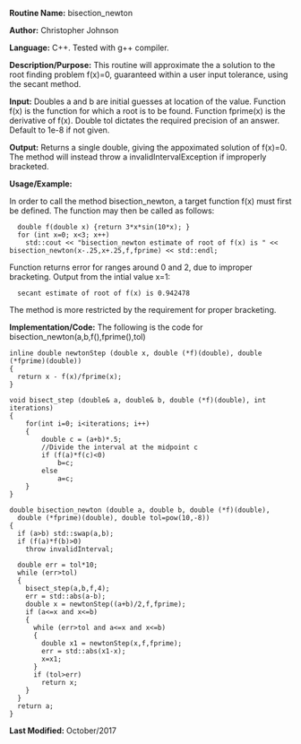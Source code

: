 **Routine Name:**           bisection_newton

**Author:** Christopher Johnson

**Language:** C++. Tested with g++ compiler.

**Description/Purpose:** This routine will approximate the a solution to the root finding problem f(x)=0, guaranteed within a user input tolerance, using the secant method.

**Input:**
Doubles a and b are initial guesses at location of the value.
Function f(x) is the function for which a root is to be found.
Function fprime(x) is the derivative of f(x).
Double tol dictates the required precision of an answer. Default to 1e-8 if not given.

**Output:**
Returns a single double, giving the appoximated solution of f(x)=0.
The method will instead throw a invalidIntervalException if improperly bracketed.

**Usage/Example:**

In order to call the method bisection_newton, a target function f(x) must first be defined. The function may then be called as follows:

      double f(double x) {return 3*x*sin(10*x); }
      for (int x=0; x<3; x++)
        std::cout << "bisection_newton estimate of root of f(x) is " << bisection_newton(x-.25,x+.25,f,fprime) << std::endl;

Function returns error for ranges around 0 and 2, due to improper bracketing.
Output from the intial value x=1:

      secant estimate of root of f(x) is 0.942478

The method is more restricted by the requirement for proper bracketing.


**Implementation/Code:** The following is the code for bisection_newton(a,b,f(),fprime(),tol)

    inline double newtonStep (double x, double (*f)(double), double (*fprime)(double))
    {
      return x - f(x)/fprime(x);
    }

    void bisect_step (double& a, double& b, double (*f)(double), int iterations)
    {
        for(int i=0; i<iterations; i++)
        {
            double c = (a+b)*.5;
            //Divide the interval at the midpoint c
            if (f(a)*f(c)<0)
                b=c;
            else
                a=c;
        }
    }

    double bisection_newton (double a, double b, double (*f)(double),
      double (*fprime)(double), double tol=pow(10,-8))
    {
      if (a>b) std::swap(a,b);
      if (f(a)*f(b)>0)
        throw invalidInterval;

      double err = tol*10;
      while (err>tol)
      {
        bisect_step(a,b,f,4);
        err = std::abs(a-b);
        double x = newtonStep((a+b)/2,f,fprime);
        if (a<=x and x<=b)
        {
          while (err>tol and a<=x and x<=b)
          {
            double x1 = newtonStep(x,f,fprime);
            err = std::abs(x1-x);
            x=x1;
          }
          if (tol>err)
            return x;
        }
      }
      return a;
    }

**Last Modified:** October/2017
